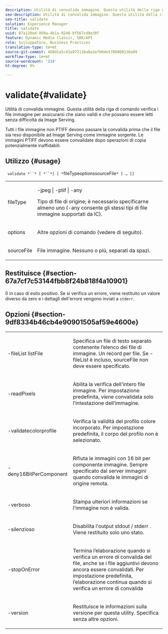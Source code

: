 ```yaml
---
description: Utilità di convalida immagine. Questa utilità della riga di comando verifica i file immagine per assicurarsi che siano validi e che possano essere letti senza difficoltà da Image Serving.
seo-description: Utilità di convalida immagine. Questa utilità della riga di comando verifica i file immagine per assicurarsi che siano validi e che possano essere letti senza difficoltà da Image Serving.
seo-title: validate
solution: Experience Manager
title: validate
uuid: 87a129ed-950a-4b1a-9240-bf567cd8e38f
feature: Dynamic Media Classic, SDK/API
role: Sviluppatore, Business Practices
translation-type: tm+mt
source-git-commit: 469d1a5c43a972116a8a2efb0de5708800130a99
workflow-type: tm+mt
source-wordcount: '314'
ht-degree: 0%

---
```



# validate{#validate}

Utilità di convalida immagine. Questa utilità della riga di comando verifica i file immagine per assicurarsi che siano validi e che possano essere letti senza difficoltà da Image Serving.

Tutti i file immagine non PTIFF devono passare la convalida prima che il file sia reso disponibile ad Image Serving come immagine sorgente. Le immagini PTIFF devono essere convalidate dopo operazioni di copia potenzialmente inaffidabili.

## Utilizzo {#usage}

` validate *``* [ *``*] [ *`fileTypeoptionssourceFile`* [ … ]]`

<table id="simpletable_D2C6B20E1007433AB4184A73046A44F0"> 
 <tr class="strow"> 
  <td class="stentry"> <p> <span class="codeph"> <span class="varname"> fileType  </span> </span> </p> </td> 
  <td class="stentry"> <p> <span class="codeph"> -jpeg | -ptif | -any  </span> </p> <p>Tipo di file di origine; è necessario specificarne almeno uno (-any consente gli stessi tipi di file immagine supportati da IC). </p> </td> 
 </tr> 
 <tr class="strow"> 
  <td class="stentry"> <p> <span class="codeph"> <span class="varname"> options  </span> </span> </p> </td> 
  <td class="stentry"> <p>Altre opzioni di comando (vedere di seguito). </p> </td> 
 </tr> 
 <tr class="strow"> 
  <td class="stentry"> <p> <span class="codeph"> <span class="varname"> sourceFile  </span> </span> </p> </td> 
  <td class="stentry"> <p> File immagine. Nessuno o più, separati da spazi. </p> </td> 
 </tr> 
</table>

## Restituisce {#section-67a7cf7c53144fbb8f24b818f4a10901}

0 in caso di esito positivo. Se si verifica un errore, viene restituito un valore diverso da zero e i dettagli dell&#39;errore vengono inviati a `stderr`.

## Opzioni {#section-9df8334b46cb4e90901505af59e4600e}

<table id="simpletable_004B1A29BDFD40A9B89E4CBD23119B3F"> 
 <tr class="strow"> 
  <td class="stentry"> <p> <span class="codeph"> -fileList  <span class="varname"> listFile  </span> </span> </p> </td> 
  <td class="stentry"> <p>Specifica un file di testo separato contenente l’elenco dei file di immagine. Un record per file. Se <span class="codeph"> -fileList </span> è incluso, <span class="varname"> sourceFile </span> non deve essere specificato. </p> </td> 
 </tr> 
 <tr class="strow"> 
  <td class="stentry"> <p> <span class="codeph"> -readPixels  </span> </p> </td> 
  <td class="stentry"> <p>Abilita la verifica dell'intero file immagine. Per impostazione predefinita, viene convalidata solo l’intestazione dell’immagine. </p> </td> 
 </tr> 
 <tr class="strow"> 
  <td class="stentry"> <p> <span class="codeph"> -validatecolorprofile  </span> </p> </td> 
  <td class="stentry"> <p>Verifica la validità del profilo colore incorporato. Per impostazione predefinita, il corpo del profilo non è selezionato. </p> </td> 
 </tr> 
 <tr class="strow"> 
  <td class="stentry"> <p> <span class="codeph"> -deny16BitPerComponent  </span> </p> </td> 
  <td class="stentry"> <p> Rifiuta le immagini con 16 bit per componente immagine. Sempre specificato dal server immagini quando convalida le immagini di origine remota. </p> </td> 
 </tr> 
 <tr class="strow"> 
  <td class="stentry"> <p> <span class="codeph"> -verboso  </span> </p> </td> 
  <td class="stentry"> <p> Stampa ulteriori informazioni se l'immagine non è valida. </p> </td> 
 </tr> 
 <tr class="strow"> 
  <td class="stentry"> <p> <span class="codeph"> -silenzioso  </span> </p> </td> 
  <td class="stentry"> <p>Disabilita l'output <span class="codeph"> stdout </span>/ <span class="codeph"> stderr </span>. Viene restituito solo uno stato. </p> </td> 
 </tr> 
 <tr class="strow"> 
  <td class="stentry"> <p> <span class="codeph"> -stopOnError  </span> </p> </td> 
  <td class="stentry"> <p>Termina l’elaborazione quando si verifica un errore di convalida del file, anche se i file aggiuntivi devono ancora essere convalidati. Per impostazione predefinita, l’elaborazione continua quando si verifica un errore di convalida </p> </td> 
 </tr> 
 <tr class="strow"> 
  <td class="stentry"> <p> <span class="codeph"> -version  </span> </p> </td> 
  <td class="stentry"> <p>Restituisce le informazioni sulla versione per questa utility. Specifica senza altre opzioni. </p> </td> 
 </tr> 
</table>

